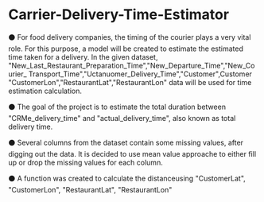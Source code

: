 # Carrier-Delivery-Time-Estimator
⚫ For food delivery companies, the timing of the courier plays a very vital role. For this
purpose, a model will be created to estimate the estimated time taken for a delivery. In
the given dataset,
"New_Last_Restaurant_Preparation_Time","New_Departure_Time","New_Courier_
Transport_Time","Uctanuomer_Delivery_Time","Customer",Customer
"CustomerLon","RestaurantLat","RestaurantLon" data will be used for time
estimation calculation.

⚫ The goal of the project is to estimate the total duration between
"CRMe_delivery_time" and "actual_delivery_time", also known as total delivery
time.

⚫ Several columns from the dataset contain some missing values, after digging out the
data. It is decided to use mean value approache to either fill up or drop the missing
values for each column. 

⚫ A function was created to calculate the distanceusing "CustomerLat", "CustomerLon",
"RestaurantLat", "RestaurantLon"
